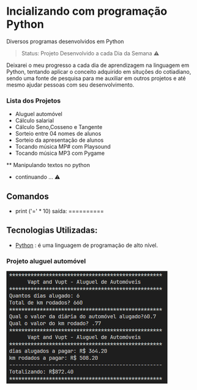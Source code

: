 # Incializando com programação Python
Diversos programas desenvolvidos em Python

>Status: Projeto Desenvolvido a cada Dia da Semana ⚠️

Deixarei o meu progresso a cada dia de aprendizagem na linguagem em Python, tentando aplicar o conceito adquirido em situções do cotiadiano, sendo uma fonte de pesquisa para me auxiliar em outros projetos e até mesmo ajudar pessoas com seu desenvolvimento. 

### Lista dos Projetos
* Aluguel automóvel
* Cálculo salarial
* Cálculo Seno,Cosseno e Tangente
* Sorteio entre 04 nomes de alunos
* Sorteio da apresentação de alunos
* Tocando música MP# com Playsound
* Tocando música MP3 com Pygame

** Manipulando textos no python

* continuando ...  ⚠️
## Comandos 

* print ('=' * 10)
saída: ==========

## Tecnologias Utilizadas:
* [Python](https://docs.python.org/pt-br/3/tutorial/index.html) : é uma linguagem de programação de alto nível.

### Projeto aluguel automóvel
![Aluguel Automóvel](/img/aluguelautomovel.PNG)
